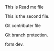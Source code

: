 This is Read me file

This is the second file.

Git contributer file

Git branch protection.

form dev.
